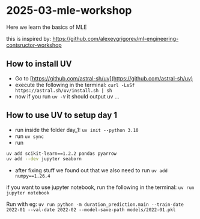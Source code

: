 # 2025-03-mle-workshop

Here we learn the basics of MLE

this is inspired by: https://github.com/alexeygrigorev/ml-engineering-contsructor-workshop

## How to install UV

- Go to [https://github.com/astral-sh/uv](https://github.com/astral-sh/uv)
- execute the following in the terminal:
 `curl -LsSf https://astral.sh/uv/install.sh | sh`
- now if you run `uv -V` it should output uv ...

## How to use UV to setup day 1

- run inside the folder day_1: `uv init --python 3.10`
- run `uv sync`
- run 
```bash
uv add scikit-learn==1.2.2 pandas pyarrow
uv add --dev jupyter seaborn
```
- after fixing stuff we found out that we also need to run 
`uv add numpy==1.26.4`

if you want to use jupyter notebook, run the following in the terminal:
`uv run jupyter notebook`

Run with eg:
`uv run python -m duration_prediction.main --train-date 2022-01 --val-date 2022-02 --model-save-path models/2022-01.pkl`
